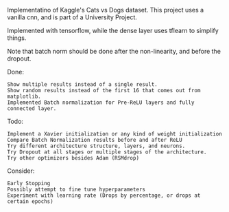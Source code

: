 
Implementatino of Kaggle's Cats vs Dogs dataset.
This project uses a vanilla cnn, and is part of a University Project.

Implemented with tensorflow, while the dense layer uses tflearn to simplify things.

Note that batch norm should be done after the non-linearity, and before the dropout.

Done:

    Show multiple results instead of a single result.
    Show random results instead of the first 16 that comes out from matplotlib.
    Implemented Batch normalization for Pre-ReLU layers and fully connected layer.
    
Todo:

    Implement a Xavier initialization or any kind of weight initialization
    Compare Batch Normalization results before and after ReLU
    Try different architecture structure, layers, and neurons.
    Try Dropout at all stages or multiple stages of the architecture.
    Try other optimizers besides Adam (RSMdrop)
    
    
Consider:
    
    Early Stopping
    Possibly attempt to fine tune hyperparameters
    Experiment with learning rate (Drops by percentage, or drops at certain epochs)

    
